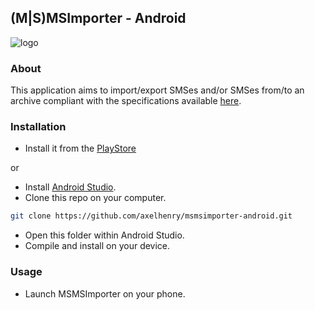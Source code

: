## (M|S)MSImporter - Android
 ![logo](https://github.com/axelhenry/msmsimporter-android/raw/master/app/src/main/res/mipmap-xxxhdpi/icon_launcher.png)

### About

This application aims to import/export SMSes and/or SMSes from/to an archive compliant with the specifications available [here](https://github.com/axelhenry/msmsimporter-archive).

### Installation

- Install it from the [PlayStore]()  

or
- Install [Android Studio](https://developer.android.com/sdk/index.html).
- Clone this repo on your computer.
```bash
git clone https://github.com/axelhenry/msmsimporter-android.git
```
- Open this folder within Android Studio.
- Compile and install on your device.

### Usage

- Launch MSMSImporter on your phone.
